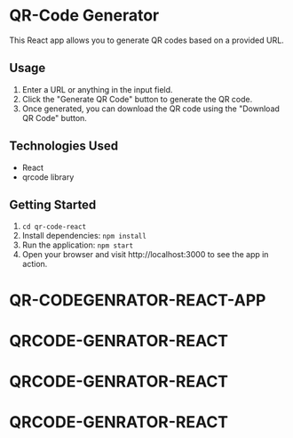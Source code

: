# QR-Code Generator

This React app allows you to generate QR codes based on a provided URL.

## Usage

1. Enter a URL or anything in the input field.
2. Click the "Generate QR Code" button to generate the QR code.
3. Once generated, you can download the QR code using the "Download QR Code" button.

## Technologies Used

- React
- qrcode library

## Getting Started

1. `cd qr-code-react`
2. Install dependencies: `npm install`
3. Run the application: `npm start`
4. Open your browser and visit http://localhost:3000 to see the app in action.

# QR-CODEGENRATOR-REACT-APP
# QRCODE-GENRATOR-REACT
# QRCODE-GENRATOR-REACT
# QRCODE-GENRATOR-REACT
